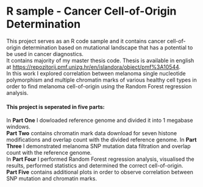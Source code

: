 # R sample - Cancer Cell-of-Origin Determination
This project serves as an R code sample and it contains cancer cell-of-origin determination based on mutational landscape that has a potential to be used in cancer diagnostics.  
It contains majority of my master thesis code. Thesis is available in english at https://repozitorij.pmf.unizg.hr/en/islandora/object/pmf%3A10544.  
In this work I explored correlation between melanoma single nucleotide polymorphism and multiple chromatin marks of various healthy cell types in order to find melanoma cell-of-origin using the Random Forest regression analysis.  

#### This project is seperated in five parts:
In **Part One** I dowloaded reference genome and divided it into 1 megabase windows.  
**Part Two**  contains chromatin mark data download for seven histone modifications and overlap count with the divided reference genome. 
In **Part Three**  I demonstrated melanoma SNP mutation data filtration and overlap count with the reference genome.  
In **Part Four** I performed Random Forest regression analysis, visualised the results, performed statistics and determined the correct cell-of-origin.  
**Part Five** contains additional plots in order to observe correlation between SNP mutation and chromatin marks.

